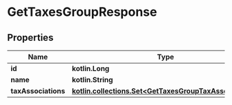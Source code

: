 
# GetTaxesGroupResponse

## Properties
| Name | Type | Description | Notes |
| ------------ | ------------- | ------------- | ------------- |
| **id** | **kotlin.Long** |  |  [optional] |
| **name** | **kotlin.String** |  |  [optional] |
| **taxAssociations** | [**kotlin.collections.Set&lt;GetTaxesGroupTaxAssociations&gt;**](GetTaxesGroupTaxAssociations.md) |  |  [optional] |



